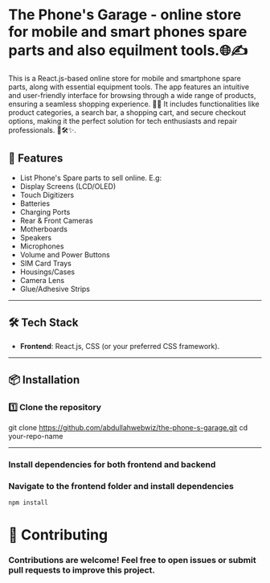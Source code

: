 
# The Phone's Garage - online store for mobile and smart phones spare parts and also equilment tools.🌐✍️  

This is a React.js-based online store for mobile and smartphone spare parts, along with essential equipment tools. The app features an intuitive and user-friendly interface for browsing through a wide range of products, ensuring a seamless shopping experience. 🛒📱 It includes functionalities like product categories, a search bar, a shopping cart, and secure checkout options, making it the perfect solution for tech enthusiasts and repair professionals. 🔧🛠️✨.  

## 🚀 Features
- List Phone's Spare parts to sell online. E.g:
- Display Screens (LCD/OLED)
- Touch Digitizers
- Batteries
- Charging Ports
- Rear & Front Cameras
- Motherboards
- Speakers
- Microphones
- Volume and Power Buttons
- SIM Card Trays
- Housings/Cases
- Camera Lens
- Glue/Adhesive Strips

---

## 🛠️ Tech Stack  
- **Frontend**: React.js, CSS (or your preferred CSS framework).
---

## 📦 Installation  

### 1️⃣ Clone the repository  

git clone https://github.com/abdullahwebwiz/the-phone-s-garage.git
cd your-repo-name


---
### Install dependencies for both frontend and backend

### Navigate to the frontend folder and install dependencies

```
npm install
```


# 🤝 Contributing
### Contributions are welcome! Feel free to open issues or submit pull requests to improve this project.
